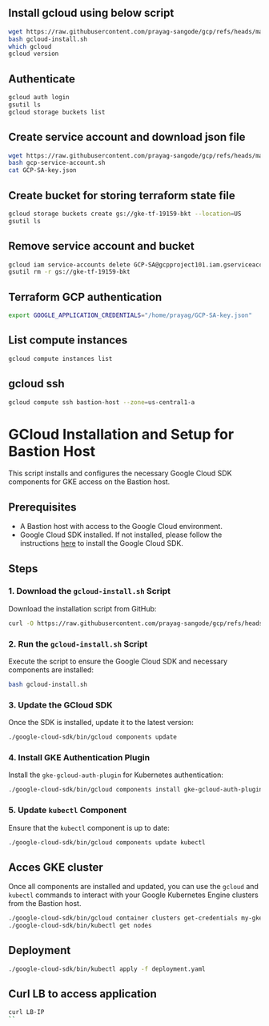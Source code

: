 
## Install gcloud using below script

```bash
wget https://raw.githubusercontent.com/prayag-sangode/gcp/refs/heads/main/gcloud-install.sh
bash gcloud-install.sh
which gcloud
gcloud version
```

## Authenticate 
```bash
gcloud auth login
gsutil ls
gcloud storage buckets list
```

## Create service account and download json file
```bash
wget https://raw.githubusercontent.com/prayag-sangode/gcp/refs/heads/main/gcp-service-account.sh
bash gcp-service-account.sh
cat GCP-SA-key.json
```

## Create bucket for storing terraform state file
```bash
gcloud storage buckets create gs://gke-tf-19159-bkt --location=US
gsutil ls
```

## Remove service account and bucket
```bash
gcloud iam service-accounts delete GCP-SA@gcpproject101.iam.gserviceaccount.com --project=gcpproject101
gsutil rm -r gs://gke-tf-19159-bkt
```

## Terraform GCP authentication
```bash
export GOOGLE_APPLICATION_CREDENTIALS="/home/prayag/GCP-SA-key.json"
```


## List compute instances
```bash
gcloud compute instances list
```

## gcloud ssh
```bash
gcloud compute ssh bastion-host --zone=us-central1-a
```

# GCloud Installation and Setup for Bastion Host

This script installs and configures the necessary Google Cloud SDK components for GKE access on the Bastion host.

## Prerequisites
- A Bastion host with access to the Google Cloud environment.
- Google Cloud SDK installed. If not installed, please follow the instructions [here](https://cloud.google.com/sdk/docs/install) to install the Google Cloud SDK.

## Steps

### 1. Download the `gcloud-install.sh` Script
Download the installation script from GitHub:

```bash
curl -O https://raw.githubusercontent.com/prayag-sangode/gcp/refs/heads/main/gcloud-install.sh
```

### 2. Run the `gcloud-install.sh` Script
Execute the script to ensure the Google Cloud SDK and necessary components are installed:

```bash
bash gcloud-install.sh
```

### 3. Update the GCloud SDK
Once the SDK is installed, update it to the latest version:

```bash
./google-cloud-sdk/bin/gcloud components update
```

### 4. Install GKE Authentication Plugin
Install the `gke-gcloud-auth-plugin` for Kubernetes authentication:

```bash
./google-cloud-sdk/bin/gcloud components install gke-gcloud-auth-plugin
```

### 5. Update `kubectl` Component
Ensure that the `kubectl` component is up to date:

```bash
./google-cloud-sdk/bin/gcloud components update kubectl
```

## Acces GKE cluster
Once all components are installed and updated, you can use the `gcloud` and `kubectl` commands to interact with your Google Kubernetes Engine clusters from the Bastion host.
```bash
./google-cloud-sdk/bin/gcloud container clusters get-credentials my-gke-cluster --zone us-central1-a --project gcpproject101
./google-cloud-sdk/bin/kubectl get nodes
```
## Deployment
```bash
./google-cloud-sdk/bin/kubectl apply -f deployment.yaml
```
## Curl LB to access application
```bash
curl LB-IP
``
